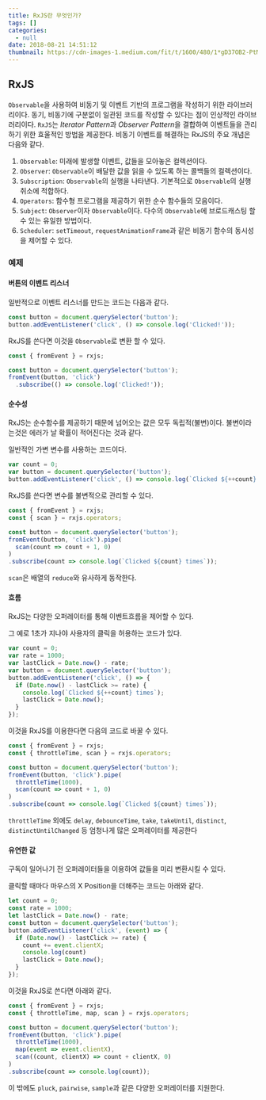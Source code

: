 ```yaml
---
title: RxJS란 무엇인가?
tags: []
categories:
  - null
date: 2018-08-21 14:51:12
thumbnail: https://cdn-images-1.medium.com/fit/t/1600/480/1*gD37OB2-PtMqZdk3X1YnEQ.png
---
```


## RxJS

`Observable`을 사용하여 비동기 및 이벤트 기반의 프로그램을 작성하기 위한 라이브러리이다.
동기, 비동기에 구분없이 일관된 코드를 작성할 수 있다는 점이 인상적인 라이브러리이다.
`RxJS`는 *Iterator Pattern*과 *Observer Pattern*을 결합하여 이벤트들을 관리하기 위한 효울적인 방법을 제공한다.
비동기 이벤트를 해결하는 RxJS의 주요 개념은 다음와 같다.

<!-- more -->


1. ``Observable``: 미래에 발생할 이벤트, 값들을 모아놓은 컬렉션이다.
2. ``Observer``: `Observable`이 배달한 값을 읽을 수 있도록 하는 콜백들의 컬렉션이다.
3. `Subscription`: `Observable`의 실행을 나타낸다. 기본적으로 `Observable`의 실행 취소에 적합하다.
4. `Operators`: 함수형 프로그램을 제공하기 위한 순수 함수들의 모음이다.
5. `Subject`: `Observer`이자 `Observable`이다. 다수의 `Observable`에 브로드캐스팅 할 수 있는 유일한 방법이다.
6. `Scheduler`: `setTimeout`, `requestAnimationFrame`과 같은 비동기 함수의 동시성을 제어할 수 있다.

### 예제

#### 버튼의 이벤트 리스너

일반적으로 이벤트 리스너를 만드는 코드는 다음과 같다.

```javascript
const button = document.querySelector('button');
button.addEventListener('click', () => console.log('Clicked!'));
```

RxJS를 쓴다면 이것을 `Observable`로 변환 할 수 있다.

```javascript
const { fromEvent } = rxjs;

const button = document.querySelector('button');
fromEvent(button, 'click')
  .subscribe(() => console.log('Clicked!'));
```


#### 순수성

RxJS는 순수함수를 제공하기 때문에 넘어오는 값은 모두 독립적(불변)이다.
불변이라는것은 에러가 날 확률이 적어진다는 것과 같다.
 

일반적인 가변 변수를 사용하는 코드이다.

```javascript
var count = 0;
var button = document.querySelector('button');
button.addEventListener('click', () => console.log(`Clicked ${++count} times`));
```

RxJS를 쓴다면 변수를 불변적으로 관리할 수 있다.

```javascript
const { fromEvent } = rxjs;
const { scan } = rxjs.operators;

const button = document.querySelector('button');
fromEvent(button, 'click').pipe(
  scan(count => count + 1, 0)
)
.subscribe(count => console.log(`Clicked ${count} times`));
```

`scan`은 배열의 `reduce`와 유사하게 동작한다.


#### 흐름

RxJS는 다양한 오퍼레이터를 통해 이벤트흐름을 제어할 수 있다.

그 예로 1초가 지나야 사용자의 클릭을 허용하는 코드가 있다.

```javascript
var count = 0;
var rate = 1000;
var lastClick = Date.now() - rate;
var button = document.querySelector('button');
button.addEventListener('click', () => {
  if (Date.now() - lastClick >= rate) {
    console.log(`Clicked ${++count} times`);
    lastClick = Date.now();
  }
});
```

이것을 RxJS를 이용한다면 다음의 코드로 바꿀 수 있다.

```javascript
const { fromEvent } = rxjs;
const { throttleTime, scan } = rxjs.operators;

const button = document.querySelector('button');
fromEvent(button, 'click').pipe(
  throttleTime(1000),
  scan(count => count + 1, 0)
)
.subscribe(count => console.log(`Clicked ${count} times`));
```

`throttleTime` 외에도 `delay`, `debounceTime`, `take`, `takeUntil`, `distinct`, `distinctUntilChanged` 등 엄청나게 많은 오퍼레이터를 제공한다

#### 유연한 값

구독이 일어나기 전 오퍼레이터들을 이용하여 값들을 미리 변환시킬 수 있다.

클릭할 때마다 마우스의 X Position을 더해주는 코드는 아래와 같다.

```javascript
let count = 0;
const rate = 1000;
let lastClick = Date.now() - rate;
const button = document.querySelector('button');
button.addEventListener('click', (event) => {
  if (Date.now() - lastClick >= rate) {
    count += event.clientX;
    console.log(count)
    lastClick = Date.now();
  }
});
```

이것을 RxJS로 쓴다면 아래와 같다.

```javascript
const { fromEvent } = rxjs;
const { throttleTime, map, scan } = rxjs.operators;

const button = document.querySelector('button');
fromEvent(button, 'click').pipe(
  throttleTime(1000),
  map(event => event.clientX),
  scan((count, clientX) => count + clientX, 0)
)
.subscribe(count => console.log(count));
```

이 밖에도 `pluck`, `pairwise`, `sample`과 같은 다양한 오퍼레이터를 지원한다.
<!--stackedit_data:
eyJoaXN0b3J5IjpbMTIzODc0OTM5OV19
-->